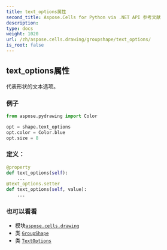 ```yaml
---
title: text_options属性
second_title: Aspose.Cells for Python via .NET API 参考文献
description:
type: docs
weight: 1020
url: /zh/aspose.cells.drawing/groupshape/text_options/
is_root: false
---
```

## text_options属性

代表形状的文本选项。

### 例子

```python
from aspose.pydrawing import Color

opt = shape.text_options
opt.color = Color.blue
opt.size = 8

```
### 定义：
```python
@property
def text_options(self):
    ...
@text_options.setter
def text_options(self, value):
    ...
```

### 也可以看看
* 模块[`aspose.cells.drawing`](../../)
* 类 [`GroupShape`](/cells/python-net/zh/aspose.cells.drawing/groupshape)
* 类 [`TextOptions`](/cells/python-net/zh/aspose.cells.drawing.texts/textoptions)
